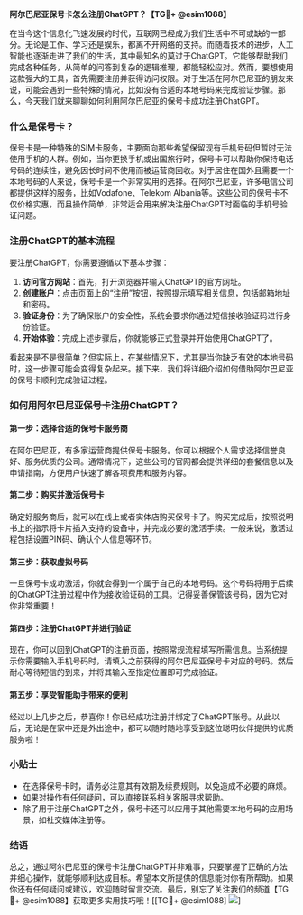 **阿尔巴尼亚保号卡怎么注册ChatGPT？【TG💪+ @esim1088】**

在当今这个信息化飞速发展的时代，互联网已经成为我们生活中不可或缺的一部分。无论是工作、学习还是娱乐，都离不开网络的支持。而随着技术的进步，人工智能也逐渐走进了我们的生活，其中最知名的莫过于ChatGPT。它能够帮助我们完成各种任务，从简单的问答到复杂的逻辑推理，都能轻松应对。然而，要想使用这款强大的工具，首先需要注册并获得访问权限。对于生活在阿尔巴尼亚的朋友来说，可能会遇到一些特殊的情况，比如没有合适的本地号码来完成验证步骤。那么，今天我们就来聊聊如何利用阿尔巴尼亚的保号卡成功注册ChatGPT。

### 什么是保号卡？

保号卡是一种特殊的SIM卡服务，主要面向那些希望保留现有手机号码但暂时无法使用手机的人群。例如，当你更换手机或出国旅行时，保号卡可以帮助你保持电话号码的连续性，避免因长时间不使用而被运营商回收。对于居住在国外且需要一个本地号码的人来说，保号卡是一个非常实用的选择。在阿尔巴尼亚，许多电信公司都提供这样的服务，比如Vodafone、Telekom Albania等。这些公司的保号卡不仅价格实惠，而且操作简单，非常适合用来解决注册ChatGPT时面临的手机号验证问题。

### 注册ChatGPT的基本流程

要注册ChatGPT，你需要遵循以下基本步骤：

1. **访问官方网站**：首先，打开浏览器并输入ChatGPT的官方网址。
2. **创建账户**：点击页面上的“注册”按钮，按照提示填写相关信息，包括邮箱地址和密码。
3. **验证身份**：为了确保账户的安全性，系统会要求你通过短信接收验证码进行身份验证。
4. **开始体验**：完成上述步骤后，你就能够正式登录并开始使用ChatGPT了。

看起来是不是很简单？但实际上，在某些情况下，尤其是当你缺乏有效的本地号码时，这一步骤可能会变得复杂起来。接下来，我们将详细介绍如何借助阿尔巴尼亚的保号卡顺利完成验证过程。

### 如何用阿尔巴尼亚保号卡注册ChatGPT？

#### 第一步：选择合适的保号卡服务商
在阿尔巴尼亚，有多家运营商提供保号卡服务。你可以根据个人需求选择信誉良好、服务优质的公司。通常情况下，这些公司的官网都会提供详细的套餐信息以及申请指南，方便用户快速了解各项费用和服务内容。

#### 第二步：购买并激活保号卡
确定好服务商后，就可以在线上或者实体店购买保号卡了。购买完成后，按照说明书上的指示将卡片插入支持的设备中，并完成必要的激活手续。一般来说，激活过程包括设置PIN码、确认个人信息等环节。

#### 第三步：获取虚拟号码
一旦保号卡成功激活，你就会得到一个属于自己的本地号码。这个号码将用于后续的ChatGPT注册过程中作为接收验证码的工具。记得妥善保管该号码，因为它对你非常重要！

#### 第四步：注册ChatGPT并进行验证
现在，你可以回到ChatGPT的注册页面，按照常规流程填写所需信息。当系统提示你需要输入手机号码时，请填入之前获得的阿尔巴尼亚保号卡对应的号码。然后耐心等待短信的到来，并将其输入至指定位置即可完成验证。

#### 第五步：享受智能助手带来的便利
经过以上几步之后，恭喜你！你已经成功注册并绑定了ChatGPT账号。从此以后，无论是在家中还是外出途中，都可以随时随地享受到这位聪明伙伴提供的优质服务啦！

### 小贴士
- 在选择保号卡时，请务必注意其有效期及续费规则，以免造成不必要的麻烦。
- 如果对操作有任何疑问，可以直接联系相关客服寻求帮助。
- 除了用于注册ChatGPT之外，保号卡还可以应用于其他需要本地号码的应用场景，如社交媒体注册等。

### 结语

总之，通过阿尔巴尼亚的保号卡注册ChatGPT并非难事，只要掌握了正确的方法并细心操作，就能够顺利达成目标。希望本文所提供的信息能对你有所帮助。如果你还有任何疑问或建议，欢迎随时留言交流。最后，别忘了关注我们的频道【TG💪+ @esim1088】获取更多实用技巧哦！[[TG💪+ @esim1088] ![](https://i.postimg.cc/4NQfJmqS/Snipaste-2025-05-13-00-14-12.png)]